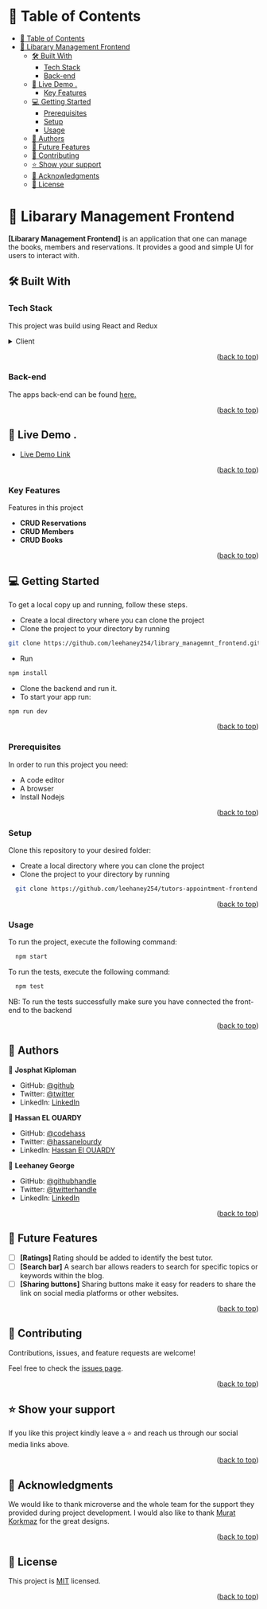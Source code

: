 <!-- TABLE OF CONTENTS -->

# 📗 Table of Contents

- [📗 Table of Contents](#-table-of-contents)
- [📖 Libarary Management Frontend ](#-libarary-management-frontend-)
  - [🛠 Built With ](#-built-with-)
    - [Tech Stack ](#tech-stack-)
    - [Back-end ](#back-end-)
  - [🚀 Live Demo .](#-live-demo-)
    - [Key Features ](#key-features-)
  - [💻 Getting Started ](#-getting-started-)
    - [Prerequisites](#prerequisites)
    - [Setup](#setup)
    - [Usage](#usage)
  - [👥 Authors ](#-authors-)
  - [🔭 Future Features ](#-future-features-)
  - [🤝 Contributing ](#-contributing-)
  - [⭐️ Show your support ](#️-show-your-support-)
  - [🙏 Acknowledgments ](#-acknowledgments-)
  - [📝 License ](#-license-)

<!-- PROJECT DESCRIPTION -->

# 📖 Libarary Management Frontend <a name="about-project"></a>


**[Libarary Management Frontend]** is an application that one can manage the books, members and reservations. It provides a good and simple UI for users to interact with.

## 🛠 Built With <a name="built-with"></a>

### Tech Stack <a name="tech-stack"></a>

This project was build using React and Redux

<details>
  <summary>Client</summary>
  <ul>
    <li><a href="https://legacy.reactjs.org/docs/getting-started.html">React</a></li>
    <li><a href="https://v2.tailwindcss.com/docs">Tailwind</a></li>
    <li><a href="https://redux-toolkit.js.org/">Redux</a></li>
  </ul>
</details>

<p align="right">(<a href="#readme-top">back to top</a>)</p>

### Back-end <a name="Front end"></a>
The apps back-end can be found [here.](https://github.com/leehaney254/library_management_backend.git)

<p align="right">(<a href="#readme-top">back to top</a>)</p>

<!-- LIVE DEMO -->

## 🚀 Live Demo <a name="live-demo"></a>.

- [Live Demo Link](#)

<p align="right">(<a href="#readme-top">back to top</a>)</p>
<!-- Features -->

### Key Features <a name="key-features"></a>

Features in this project

- **CRUD Reservations**
- **CRUD Members**
- **CRUD Books**

<p align="right">(<a href="#readme-top">back to top</a>)</p>

<!-- GETTING STARTED -->

## 💻 Getting Started <a name="getting-started"></a>


To get a local copy up and running, follow these steps.
- Create a local directory where you can clone the project
- Clone the project to your directory by running
```sh
git clone https://github.com/leehaney254/library_managemnt_frontend.git
```
- Run 
```sh 
npm install
```
- Clone the backend and run it.
- To start your app run:
```sh 
npm run dev
```

<p align="right">(<a href="#readme-top">back to top</a>)</p>

### Prerequisites

In order to run this project you need:
- A code editor
- A browser
- Install Nodejs

<p align="right">(<a href="#readme-top">back to top</a>)</p>

### Setup

Clone this repository to your desired folder:
- Create a local directory where you can clone the project
- Clone the project to your directory by running
```sh
  git clone https://github.com/leehaney254/tutors-appointment-frontend.git
```

<p align="right">(<a href="#readme-top">back to top</a>)</p>

### Usage

To run the project, execute the following command:

```sh
  npm start
```
To run the tests, execute the following command:

```sh
  npm test
```
NB: To run the tests successfully make sure you have connected the front-end to the backend

<p align="right">(<a href="#readme-top">back to top</a>)</p>

<!-- AUTHORS -->

## 👥 Authors <a name="authors"></a>

👤 **Josphat Kiploman**

- GitHub: [@github](https://github.com/Josphat205)
- Twitter: [@twitter](https://twitter.com/josphatloman)
- LinkedIn: [LinkedIn](https://linkedin.com/in/josphat205)

👤 **Hassan EL OUARDY**

- GitHub: [@codehass](https://github.com/codehass)
- Twitter: [@hassanelourdy](https://twitter.com/hassanelourdy)
- LinkedIn: [Hassan El OUARDY](https://www.linkedin.com/in/hassan-el-ouardy-360b99169/)

👤 **Leehaney George**

- GitHub: [@githubhandle](https://github.com/leehaney254)
- Twitter: [@twitterhandle](https://twitter.com/Lee06785586)
- LinkedIn: [LinkedIn](https://www.linkedin.com/in/leehaney-george-0a4a51178/)

<p align="right">(<a href="#readme-top">back to top</a>)</p>

<!-- FUTURE FEATURES -->

## 🔭 Future Features <a name="future-features"></a>

- [ ] **[Ratings]** Rating should be added to identify the best tutor.
- [ ] **[Search bar]** A search bar allows readers to search for specific topics or keywords within the blog.
- [ ] **[Sharing buttons]** Sharing buttons make it easy for readers to share the link on social media platforms or other websites.

<p align="right">(<a href="#readme-top">back to top</a>)</p>


<!-- CONTRIBUTING -->

## 🤝 Contributing <a name="contributing"></a>

Contributions, issues, and feature requests are welcome!

Feel free to check the [issues page](../../issues/).

<p align="right">(<a href="#readme-top">back to top</a>)</p>

<!-- SUPPORT -->

## ⭐️ Show your support <a name="support"></a>


If you like this project kindly leave a ⭐ and reach us through our social media links above.

<p align="right">(<a href="#readme-top">back to top</a>)</p>

<!-- ACKNOWLEDGEMENTS -->

## 🙏 Acknowledgments <a name="acknowledgements"></a>


We would like to thank microverse and the whole team for the support they provided during project development. I would also like to thank [Murat Korkmaz](https://www.behance.net/muratk) for the great designs.

<p align="right">(<a href="#readme-top">back to top</a>)</p>

<!-- LICENSE -->

## 📝 License <a name="license"></a>

This project is [MIT](LICENSE.txt) licensed.

<p align="right">(<a href="#readme-top">back to top</a>)</p>
